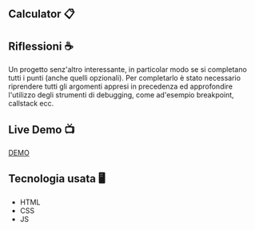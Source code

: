## Calculator :clipboard:

## Riflessioni :coffee:
Un progetto senz'altro interessante, in particolar modo se si completano tutti i punti (anche quelli opzionali).
Per completarlo è stato necessario riprendere tutti gli argomenti appresi in precedenza ed approfondire l'utilizzo degli
strumenti di debugging, come ad'esempio breakpoint, callstack ecc.

## Live Demo :tv:
[DEMO](https://rexerses.github.io/Calculator/)

## Tecnologia usata :desktop_computer:
- HTML
- CSS
- JS